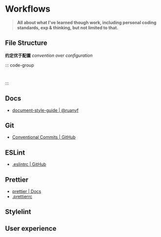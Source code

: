 # Workflows

> **All about what I've learned though work, including personal coding standards, exp & thinking, but not limited to that.**

## File Structure

**约定优于配置** _convention over configuration_

::: code-group

```[<i class="fa-solid fa-list"></i> Basic]


```

:::

## Docs

- [document-style-guide | @ruanyf](https://github.com/ruanyf/document-style-guide)

## Git

- [Conventional Commits | GitHub](https://github.com/conventional-commits/conventionalcommits.org)

## ESLint

- [.eslintrc | GitHub](https://github.com/standard/eslint-config-standard/blob/master/.eslintrc.json)

## Prettier

- [prettier | Docs](https://prettier.io/docs/en/options.html)
- [.prettierrc](http://json.schemastore.org/prettierrc)

## Stylelint

## User experience
